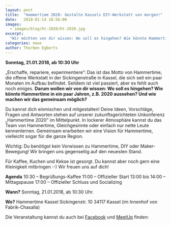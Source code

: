 ```yaml
---
layout: post
title:  "Hammertime 2020: Gestalte Kassels DIY-Werkstatt von morgen!"
date:   2018-01-14 18:56:00
images:
  - images/blog/ht-2020/ht-2020.jpg
excerpt:
  "Wir möchten von dir wissen: Wo soll es hingehen? Wie könnte Hammertime in ein paar Jahren, z.B. 2020 aussehen? Und wie machen wir das gemeinsam möglich?"
categories: news
author: Thorben Egberts
---
```


**Sonntag, 21.01.2018, ab 10:30 Uhr**

„Erschaffe, repariere, experimentiere”: Das ist das Motto von Hammertime, die offene Werkstatt in der Sickingenstraße in Kassel, die sich seit ein paar Monaten im Aufbau befindet. Seitdem ist viel passiert, aber es fehlt auch noch einiges. **Darum wollen wir von dir wissen: Wo soll es hingehen? Wie könnte Hammertime in ein paar Jahren, z.B. 2020 aussehen? Und wie machen wir das gemeinsam möglich?**

Du kannst dich einmischen und mitgestalten! Deine Ideen, Vorschläge, Fragen und Antworten stehen auf unserer zukunftsgerichteten Unkonferenz „Hammertime 2020” im Mittelpunkt. In lockerer Atmosphäre kannst du das Team von Hammertime, Gleichgesinnte oder einfach nur nette Leute kennenlernen. Gemeinsam erarbeiten wir eine Vision für Hammertime, vielleicht sogar für die ganze Region.

Wichtig: Du benötigst kein Vorwissen zu Hammertime, DIY oder Maker-Bewegung! Wir bringen uns gegenseitig auf den neuesten Stand.

Für Kaffee, Kuchen und Kekse ist gesorgt. Du kannst aber noch gern eine Kleinigkeit mitbringen :-) Wir freuen uns auf dich!

**Agenda**
10:30 – Begrüßungs-Kaffee
11:00 – Offizieller Start
13:00 bis 14:00 – Mittagspause
17:00 – Offizieller Schluss und Socializing

**Wann?**
Sonntag, 21.01.2018, ab 10:30 Uhr.

**Wo?**
Hammertime Kassel
Sickingenstr. 10
34117 Kassel
(im Innenhof von Fabrik-Chasalla)

Die Veranstaltung kannst du auch bei [Facebook](https://www.facebook.com/events/135658963794016/) und [MeetUp](https://www.meetup.com/de-DE/Hammertime-Meetup/events/246652997/) finden:
